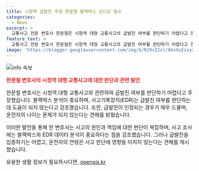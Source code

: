```yaml
---
title: 시청역 급발진 주장 한문철 블랙박스 오디오 필수
categories:
  - News
excerpt: >
  교통사고 전문 변호사 한문철은 시청역 대형 교통사고의 급발진 여부를 판단하기 어렵다고 진단했다. 그는 블랙박스와 사고기록장치(EDR) 등의 증거가 급발진 여부를 명확히 판단하는 데 도움되지 않는다고 주장했고, 급발진이 인정되기 어렵다고 강조했다. 가해 운전자에 대한 형량은 최고 5년으로 예상되며, 고령 운전자 규제론에는 반대의견을 제시했다. 경찰은 가해 차량 운전자를 업무상 과실치사상 혐의로 입건했다. 현재 국과수에 사고기록장치(EDR) 분석을 의뢰 중이며, 사고 당시 상황과 가해 차량의 동선을 재구성 중이다.
feature_text: >
  교통사고 전문 변호사 한문철은 시청역 대형 교통사고의 급발진 여부를 판단하기 어렵다고 진단했다. 그는 블랙박스와 사고기록장치(EDR) 등의 증거가 급발진 여부를 명확히 판단하는 데 도움되지 않는다고 주장했고, 급발진이 인정되기 어렵다고 강조했다. 가해 운전자에 대한 형량은 최고 5년으로 예상되며, 고령 운전자 규제론에는 반대의견을 제시했다. 경찰은 가해 차량 운전자를 업무상 과실치사상 혐의로 입건했다. 현재 국과수에 사고기록장치(EDR) 분석을 의뢰 중이며, 사고 당시 상황과 가해 차량의 동선을 재구성 중이다.
image: 'https://blogger.googleusercontent.com/img/b/R29vZ2xl/AVvXsEixyZcFfHzMRdzZMjFBmAUKJYCLCGyLL1o632UiGVXcaFdKo_bkvkuCioo0uUKlGfBVcT3P84aROyZIXSBEx3Aw5nCQ3pTgDom1WDC4m8eifvWiAmWEEVb4x6G_l8C0QH225ldMjyaFvpxGEBGNO37VmDTDMHGhJPq73UglMfDca1-0aw/s1600/blogspot.png'
---
```


<p><img src="https://blogger.googleusercontent.com/img/b/R29vZ2xl/AVvXsEixyZcFfHzMRdzZMjFBmAUKJYCLCGyLL1o632UiGVXcaFdKo_bkvkuCioo0uUKlGfBVcT3P84aROyZIXSBEx3Aw5nCQ3pTgDom1WDC4m8eifvWiAmWEEVb4x6G_l8C0QH225ldMjyaFvpxGEBGNO37VmDTDMHGhJPq73UglMfDca1-0aw/s1600/blogspot.png" alt="info 속보" /></p>

<p><b><span style="color: #ee2323;">한문철 변호사의 시청역 대형 교통사고에 대한 판단과 관련 발언</span></b></p>

<p>한문철 변호사는 시청역 대형 교통사고와 관련하여 급발진 여부를 판단하기 어렵다고 주장했습니다. 블랙박스 분석이 중요하며, 사고기록장치(EDR)는 급발진 여부를 판단하는 데 도움이 되지 않는다고 강조했습니다. 또한, 급발진이 인정되는 경우가 매우 드물며, 운전자의 나이는 문제가 되지 않는다는 견해를 밝혔습니다.</p>

<p>이러한 발언을 통해 한 변호사는 사고의 원인과 책임에 대한 판단이 복잡하며, 사고 조사에는 블랙박스와 EDR 데이터 분석이 중요하다는 점을 강조했습니다. 그러나 급발진을 입증하기는 어렵고, 운전자의 연령은 사고 판단에 영향을 미치지 않는다는 견해를 제시했습니다.</p>
유용한 생활 정보가 필요하시다면, <a href="https://opensis.kr" rel="dofollow">opensis.kr</a>


